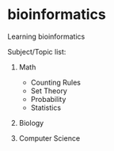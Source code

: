# bioinformatics
Learning bioinformatics

Subject/Topic list:
1. Math
    * Counting Rules
    * Set Theory
    * Probability
    * Statistics

2. Biology

3. Computer Science
